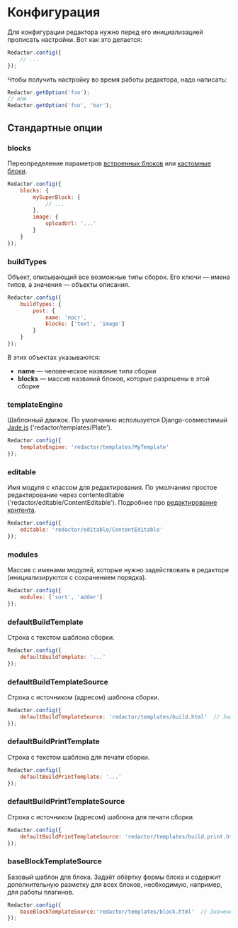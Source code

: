 # Конфигурация

Для конфигурации редактора нужно перед его инициализацией прописать настройки. Вот как это делается:
```javascript
Redactor.config({
    // ...
});
```
Чтобы получить настройку во время работы редактора, надо написать:
```javascript
Redactor.getOption('foo');
// или
Redactor.getOption('foo', 'bar');
```


## Стандартные опции


### blocks

Переопределение параметров [встроенных блоков](blocks/README.md) или [кастомные блоки](blocks/CREATE.md).
```javascript
Redactor.config({
    blocks: {
        mySuperBlock: {
            // ...
        },
        image: {
            uploadUrl: '...'
        }
    }
});
```


### buildTypes

Объект, описывающий все возможные типы сборок.
Его ключи — имена типов, а значения — объекты описания.
```javascript
Redactor.config({
    buildTypes: {
        post: {
            name: 'пост',
            blocks: ['text', 'image']
        }
    }
});
```
В этих объектах указываются:

- **name** — человеческое название типа сборки
- **blocks** — массив названий блоков, которые разрешены в этой сборке


### templateEngine

Шаблонный движок. По умолчанию используется Django-совместимый
[Jade.js](https://github.com/chrisdickinson/plate/) ('redactor/templates/Plate').
```javascript
Redactor.config({
    templateEngine: 'redactor/templates/MyTemplate'
});
```


### editable

Имя модуля с классом для редактирования. По умолчанию простое редактирование через contenteditable
('redactor/editable/ContentEditable'). Подробнее про [редактирование контента](editable/README.md).
```javascript
Redactor.config({
    editable: 'redactor/editable/ContentEditable'
});
```


### modules

Массив с именами модулей, которые нужно задействовать в редакторе (инициализируются с сохранением порядка).
```javascript
Redactor.config({
    modules: ['sort', 'adder']
});
```


### defaultBuildTemplate

Строка с текстом шаблона сборки.
```javascript
Redactor.config({
    defaultBuildTemplate: '...'
});
```


### defaultBuildTemplateSource

Строка с источником (адресом) шаблона сборки.
```javascript
Redactor.config({
    defaultBuildTemplateSource: 'redactor/templates/build.html'  // Значение по умолчанию
});
```


### defaultBuildPrintTemplate

Строка с текстом шаблона для печати сборки.
```javascript
Redactor.config({
    defaultBuildPrintTemplate: '...'
});
```


### defaultBuildPrintTemplateSource

Строка с источником (адресом) шаблона для печати сборки.
```javascript
Redactor.config({
    defaultBuildPrintTemplateSource: 'redactor/templates/build.print.html'  // Значение по умолчанию
});
```


### baseBlockTemplateSource

Базовый шаблон для блока. Задаёт обёртку формы блока и содержит дополнительную разметку для всех блоков,
необходимую, например, для работы плагинов.
```javascript
Redactor.config({
    baseBlockTemplateSource:'redactor/templates/block.html'  // Значение по умолчанию
});
```
